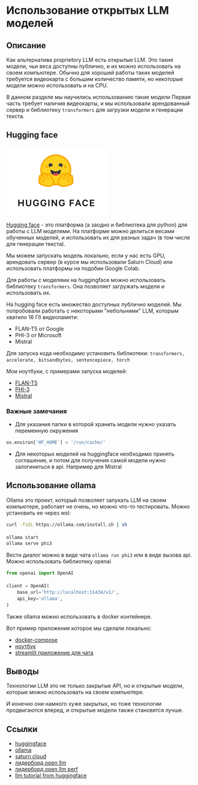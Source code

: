 # Использование открытых LLM моделей

## Описание
Как альтернатива proprietory LLM есть открытые LLM. Это такие модели, чьи веса доступны публично, и их можно использовать на своем компьютере.
Обычно для хорошей работы таких моделей требуется видеокарта с большим количество памяти, но некоторые модели можно использовать и на CPU.

В данном разделе мы научились использованию такие модели
Первая часть требует наличия видеокарты, и мы использовали арендованный сервер и библиотеку `transformers` для загрузки модели и генерации текста.

## Hugging face

![hugging face logo](images/img.png)

[Hugging face](https://huggingface.co/) - это платформа (а заодно и библиотека для python) для работы с LLM моделями. На платформе можно делиться весами обученных моделей, и использовать их для разных задач (в том числе для генерации текста).

Мы можем запускать модель локально, если у нас есть GPU, арендовать сервер (в курсе мы использовали Saturn Cloud) или использовать платформы на подобии Google Colab. 

Для работы с моделями на huggingface можно использовать библиотеку `transformers`. Она позволяет загружать модели и использовать их. 

На hugging face есть множество доступных публично моделей. Мы попробовали работать с некоторыми "небольними" LLM, которым хватило 16 Гб видеопамяти: 
- FLAN-T5 от Google
- PHI-3 от Microsoft
- Mistral 

Для запуска кода необходимо установить библиотеки: `transformers, accelerate, bitsandbytes, sentencepiece, torch`

Мои ноутбуки, с примерами запуска моделей:
* [FLAN-T5](<1. FLAT T5.ipynb>)
* [PHI-3](<2. PHI 3.ipynb>)
* [Mistral](<3. Mistral.ipynb>)

### Важные замечания
* Для указания папки в которой хранить модели нужно указать переменную окружения
```python
os.environ['HF_HOME'] = '/run/cache/'
```
* Для некоторых моделей на huggingface необходимо принять соглашение, и потом для получения самой модели нужно залогиниться в api. Например для Mistral

## Использование ollama

Ollama это проект, который позволяет запукать LLM на своем компьютере, работает не очень, но можно что-то тестировать.
Можно установить ее через wsl:

```bash
curl -fsSL https://ollama.com/install.sh | sh

ollama start
ollama serve phi3
```

Вести диалог можно в виде чата `ollama run phi3` или в виде вызова api. Можно использовать библиотеку openai

```python
from openai import OpenAI

client = OpenAI(
    base_url='http://localhost:11434/v1/',
    api_key='ollama',
)

```

Также ollama можно использовать в docker контейнере. 

Вот пример приложения которое мы сделали локально:
* [docker-compose](docker-compose.yaml)
* [ноутбук](4.run-ollama-local.ipynb)
* [streamlit приложение для чата](qa_faq.py)


## Выводы

Технологии LLM это не только закрытые API, но и открытые модели, которые можно использовать на своем компьютере.

И конечно они намного хуже закрытых, но тоже технологии продвигаются вперед, и открытые модели также становятся лучше.

## Ссылки

* [huggingface](https://huggingface.co/)
* [ollama](https://ollama.com/)
* [saturn cloud](https://saturncloud.io/)
* [лидерборд open llm](https://huggingface.co/spaces/open-llm-leaderboard/open_llm_leaderboard)
* [лидерборд open llm perf](https://huggingface.co/spaces/optimum/llm-perf-leaderboard)
* [llm tutorial from huggingface](https://huggingface.co/docs/transformers/en/llm_tutorial)